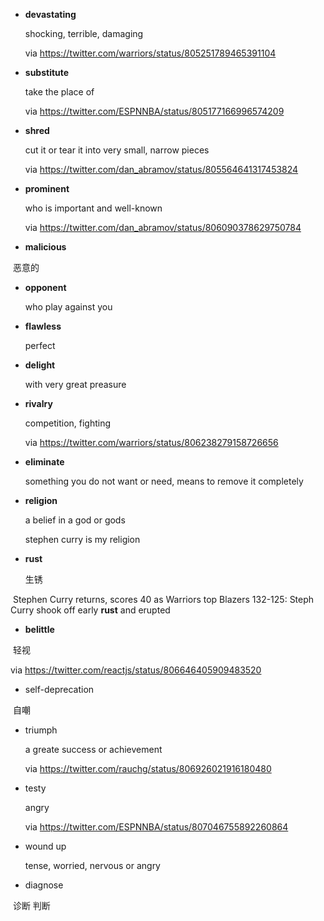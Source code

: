 * __devastating__

  shocking, terrible, damaging

  via https://twitter.com/warriors/status/805251789465391104
  
* __substitute__

  take the place of
  
  via https://twitter.com/ESPNNBA/status/805177166996574209
  
* __shred__

  cut it or tear it into very small, narrow pieces
  
  via https://twitter.com/dan_abramov/status/805564641317453824

* __prominent__

  who is important and well-known
  
  via https://twitter.com/dan_abramov/status/806090378629750784
  
* __malicious__

  恶意的
  
* __opponent__

  who play against you
  
* __flawless__

  perfect
  
* __delight__

  with very great preasure

* __rivalry__
  
  competition, fighting
  
  via https://twitter.com/warriors/status/806238279158726656
  
* __eliminate__

  something you do not want or need, means to remove it completely
  
* __religion__

  a belief in a god or gods
  
  stephen curry is my religion
  
* __rust__

  生锈
  
  Stephen Curry returns, scores 40 as Warriors top Blazers 132-125: Steph Curry shook off early __rust__ and erupted
 
* __belittle__
  
  轻视
  
  via https://twitter.com/reactjs/status/806646405909483520
  
* self-deprecation

  自嘲
  
* triumph
  
  a greate success or achievement
  
  via https://twitter.com/rauchg/status/806926021916180480

* testy

  angry
  
  via https://twitter.com/ESPNNBA/status/807046755892260864
  
* wound up

  tense, worried, nervous or angry
  
* diagnose

  诊断 判断
